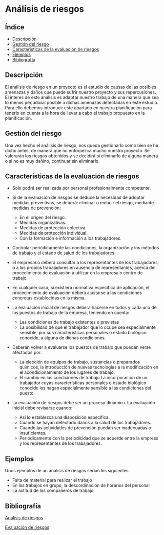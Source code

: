# Análisis de riesgos

## Índice
* [Descripción](#Descripción)
* [Gestión del riesgo](#Gestión-del-riesgo)
* [Características de la evaluación de riesgos](#Características-de-la-evaluación-de-riesgos)
* [Ejemplos](#Ejemplos)
* [Bibliografía](#Bibliografía)
## Descripción

El análisis de riesgo en un proyecto es el estudio de causas de las posibles amenazas y daños que puede sufrir nuestro proyecto y sus repercusiones.
El interes de este análisis es adaptar nuestro trabajo de una manera que sea lo menos perjudicial posible a dichas amenazas detectadas en este estudio. Para ello debemos introducir este apartado en nuestra planificación para tenerlo en cuenta a la hora de llevar a cabo el trabajo propuesto en la planificación.

## Gestión del riesgo

Una vez hecho el análisis de riesgo, nos queda gestionarlo como bien se ha dicho antes, de manera que no entorpezca mucho nuestro proyecto. Se valorarán los riesgos obtenidos y se decidirá si eliminarlo de alguna manera o si no es muy dañino, continuar sin eliminarlo.

## Características de la evaluación de riesgos

* Solo podrá ser realizada por personal profesionalmente competente.
* Si de la evaluación de riesgos se deduce la necesidad de adoptar medidas preventivas, se deberá: eliminar o reducir el riesgo, mediante medidas de prevención:
    * En el origen del riesgo.
    * Medidas organizativas.
    * Medidas de protección colectiva.
    * Medidas de protección individual.
    * Con la formación e información a los trabajadores.

* Controlar periódicamente las condiciones, la organización y los métodos de trabajo y el estado de salud de los trabajadores.
* El empresario deberá consultar a los representantes de los trabajadores, o a los propios trabajadores en ausencia de representantes, acerca del procedimiento de evaluación a utilizar en la empresa o centro de trabajo.
* En cualquier caso, si existiera normativa específica de aplicación, el procedimiento de evaluación deberá ajustarse a las condiciones concretas establecidas en la misma.
* La evaluación inicial de riesgos deberá hacerse en todos y cada uno de los puestos de trabajo de la empresa, teniendo en cuenta:
    * Las condiciones de trabajo existentes o previstas
    * La posibilidad de que el trabajador que lo ocupe sea especialmente sensible, por sus características personales o estado biológico conocido, a alguna de dichas condiciones.
* Deberán volver a evaluarse los puestos de trabajo que puedan verse afectados por:
    * La elección de equipos de trabajo, sustancias o preparados químicos, la introducción de nuevas tecnologías a la modificación en el acondicionamiento de los lugares de trabajo.
    * El cambio en las condiciones de trabajo La incorporación de un trabajador cuyas características personales o estado biológico conocido los hagan especialmente sensible a las condiciones del puesto.
* La evaluación de riesgos debe ser un proceso dinámico. La evaluación inicial debe revisarse cuando:
    * Así lo establezca una disposición específica.
    * Cuando se hayan detectado daños a la salud de los trabajadores.
    * Cuando las actividades de prevención puedan ser inadecuadas o insuficientes.
    * Periódicamente con la periodicidad que se acuerde entre la empresa y los representantes de los trabajadores.

## Ejemplos
Unos ejemplos de un análisis de riesgos serían los siguientes:
* Falta de material para realizar el trabajo
* En los trabajos en grupo, la descordinación de horarios del personal
* La actitud de los compañeros de trabajo
## Bibliografía
[Análisis de riesgos](https://es.wikipedia.org/wiki/An%C3%A1lisis_de_riesgo)

[Evaluación de riesgos](http://riesgoslaborales.feteugt-sma.es/portal-preventivo/conceptos-generales-de-la-prl/2-evaluacion-de-riesgos/)

